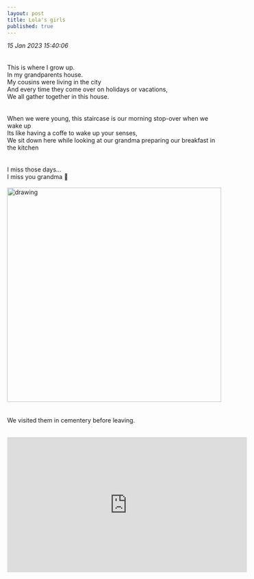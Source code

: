 ```yaml
---
layout: post
title: Lola's girls
published: true
---
```

_15 Jan 2023 15:40:06_
<br>
<br>
<br>
This is where I grow up.
<br>
In my grandparents house.
<br>
My cousins were living in the city
<br>
And every time they come over on holidays or vacations,
<br>
We all gather together in this house.
<br>
<br>
<br>
When we were young, this staircase is our morning stop-over when we wake up
<br>
Its like having a coffe to wake up your senses,
<br>
We sit down here while looking at our grandma preparing our breakfast in the kitchen
<br>
<br>
<br>
I miss those days...
<br>
I miss you grandma 🥺
<br>
<br>
<img src="https://drive.google.com/uc?export=view&id=1DlzscTXBSefPK-AGN8fdILL2aU7gjVl_" alt="drawing" width="500"/>
<br>
<br>
<br>
We visited them in cementery before leaving.
<br>
<br>
<iframe width="560" height="315" src="https://www.youtube.com/embed/EQ5VRx_8ZSY" frameborder="0" allow="accelerometer; autoplay; encrypted-media; gyroscope; picture-in-picture" allowfullscreen></iframe>
